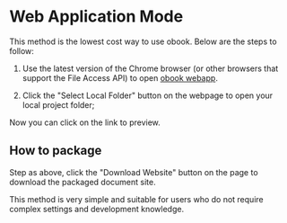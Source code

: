 # Web Application Mode

This method is the lowest cost way to use obook. Below are the steps to follow:



1. Use the latest version of the Chrome browser (or other browsers that support the File Access API) to open [obook webapp](https://kirakiray.github.io/o-book/webapp/).

2. Click the "Select Local Folder" button on the webpage to open your local project folder;

Now you can click on the link to preview.

## How to package

Step as above, click the "Download Website" button on the page to download the packaged document site.

This method is very simple and suitable for users who do not require complex settings and development knowledge.